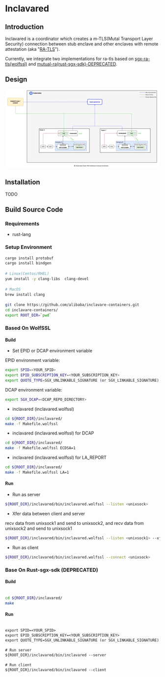 # Inclavared

## Introduction

Inclavared is a coordinator which creates a m-TLS(Mutal Transport Layer Security) connection between stub enclave and 
other enclaves with remote attestation (aka "[RA-TLS](https://raw.githubusercontent.com/cloud-security-research/sgx-ra-tls/master/whitepaper.pdf)").

Currently, we integrate two implementations for ra-tls based on [sgx-ra-tls(wolfssl)](https://github.com/cloud-security-research/sgx-ra-tls) and  [mutual-ra(rust-sgx-sdk)-DEPRECATED](https://github.com/apache/incubator-teaclave-sgx-sdk/tree/master/samplecode/mutual-ra).

## Design

![kubernetes-attestation](docs/images/Kuberntes-Cluster-Attestation-Architecture.png)

## Installation

TODO

## Build Source Code

### Requirements
* rust-lang

### Setup Environment

```bash
cargo install protobuf
cargo install bindgen

# Linux(Centos/RHEL)
yum install -y clang-libs  clang-devel

# MacOS
brew install clang

git clone https://github.com/alibaba/inclavare-containers.git
cd inclavare-containers/
export ROOT_DIR=`pwd`

```

### Based On WolfSSL

#### Build

* Set EPID or DCAP environment variable

EPID environment variable:

``` bash
export SPID=<YOUR_SPID>
export EPID_SUBSCRIPTION_KEY=<YOUR_SUBSCRIPTION_KEY>
export QUOTE_TYPE=SGX_UNLINKABLE_SIGNATURE (or SGX_LINKABLE_SIGNATURE)
```

DCAP environment variable:

``` bash
export SGX_DCAP=<DCAP_REPO_DIRECTORY>
```

* inclavared (inclavared.wolfssl)

```bash
cd ${ROOT_DIR}/inclavared/
make -f Makefile.wolfssl
```

* inclavared (inclavared.wolfssl) for DCAP

```bash
cd ${ROOT_DIR}/inclavared/
make -f Makefile.wolfssl ECDSA=1
```

* inclavared (inclavared.wolfssl) for LA_REPORT

```bash
cd ${ROOT_DIR}/inclavared/
make -f Makefile.wolfssl LA=1
```

#### Run

* Run as server

```bash
${ROOT_DIR}/inclavared/bin/inclavared.wolfssl --listen <unixsock>
```

* Xfer data between client and server

recv data from unixsock1 and send to unixsock2, and recv data from unixsock2 and send to unixsock1

```bash
${ROOT_DIR}/inclavared/bin/inclavared.wolfssl --listen <unixsock1> --xfer <unixsock2>
```

* Run as client

```bash
${ROOT_DIR}/inclavared/bin/inclavared.wolfssl --connect <unixsock>
```

### Base On Rust-sgx-sdk (DEPRECATED)

#### Build

```bash

cd ${ROOT_DIR}/inclavared/
make

```

#### Run

```

export SPID=<YOUR_SPID>
export EPID_SUBSCRIPTION_KEY=<YOUR_SUBSCRIPTION_KEY>
export QUOTE_TYPE=SGX_UNLINKABLE_SIGNATURE (or SGX_LINKABLE_SIGNATURE)

# Run server
${ROOT_DIR}/inclavared/bin/inclavared --server

# Run client
${ROOT_DIR}/inclavared/bin/inclavared --client

```
